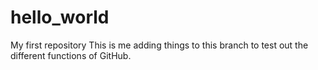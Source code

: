 # hello_world
My first repository
This is me adding things to this branch to test out the different functions of GitHub.
